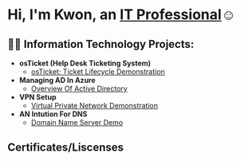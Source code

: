 <h1>Hi, I'm Kwon, an <a href="https://linkedin.com/in/raekwon-brant95">IT Professional</a>☺</h1>

<h2>👨‍💻 Information Technology Projects:</h2>

- <b>osTicket (Help Desk Ticketing System)</b>
  - [osTicket: Ticket Lifecycle Demonstration](https://github.com/Mrhosendove/ticket-lifecycle)
- <b>Managing AD In Azure</b>
  - [Overview Of Active Directory](https://github.com/Mrhosendove/admanagement)
- <b>VPN Setup</b>
  - [Virtual Private Network Demonstration](https://github.com/Mrhosendove/Vpnsetup-protocols)
- <b>AN Intution For DNS</b>
  - [Domain Name Server Demo](https://github.com//Mrhosendove/Dnsdemo)
 
<h2> Certificates/Liscenses </h2>
